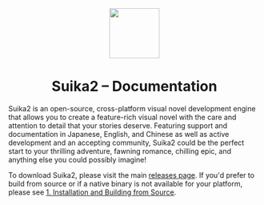 <!-- DIV: Header, Header Image (Logo) -->
<div align="center">
  <img src="https://suika2.com/img/AppIcon.png" width="100" height="100"/>
  <h1>Suika2 – Documentation</h1>
</div>

<!-- Body Content -->

<!-- 1. Introduction -->
Suika2 is an open-source, cross-platform visual novel development engine that allows you to create a feature-rich visual novel
with the care and attention to detail that your stories deserve. Featuring support and documentation in Japanese, English, and Chinese as well as
active development and an accepting community, Suika2 could be the perfect start to your thrilling adventure, fawning romance, chilling epic,
and anything else you could possibly imagine!

<!-- 2. Download -->
To download Suika2, please visit the main [releases page](https://github.com/suika2engine/suika2/releases).
If you'd prefer to build from source or if a native binary is not available for your platform,
please see [1. Installation and Building from Source](1.-installation-and-building-from-source).
